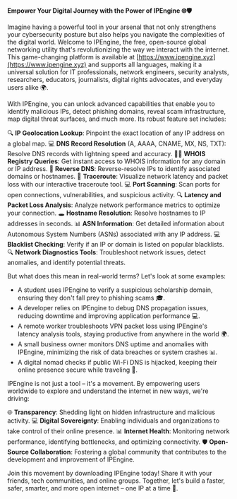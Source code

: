 **Empower Your Digital Journey with the Power of IPEngine 🌐🛡️**

Imagine having a powerful tool in your arsenal that not only strengthens your cybersecurity posture but also helps you navigate the complexities of the digital world. Welcome to IPEngine, the free, open-source global networking utility that's revolutionizing the way we interact with the internet. This game-changing platform is available at [https://www.ipengine.xyz](https://www.ipengine.xyz) and supports all languages, making it a universal solution for IT professionals, network engineers, security analysts, researchers, educators, journalists, digital rights advocates, and everyday users alike 🌍.

With IPEngine, you can unlock advanced capabilities that enable you to identify malicious IPs, detect phishing domains, reveal scam infrastructure, map digital threat surfaces, and much more. Its robust feature set includes:

🔍 **IP Geolocation Lookup**: Pinpoint the exact location of any IP address on a global map.
💻 **DNS Record Resolution** (A, AAAA, CNAME, MX, NS, TXT): Resolve DNS records with lightning speed and accuracy.
🕵️‍♂️ **WHOIS Registry Queries**: Get instant access to WHOIS information for any domain or IP address.
🔄 **Reverse DNS**: Reverse-resolve IPs to identify associated domains or hostnames.
📡 **Traceroute**: Visualize network latency and packet loss with our interactive traceroute tool.
💻 **Port Scanning**: Scan ports for open connections, vulnerabilities, and suspicious activity.
🔍 **Latency and Packet Loss Analysis**: Analyze network performance metrics to optimize your connection.
🕳️ **Hostname Resolution**: Resolve hostnames to IP addresses in seconds.
📊 **ASN Information**: Get detailed information about Autonomous System Numbers (ASNs) associated with any IP address.
💻 **Blacklist Checking**: Verify if an IP or domain is listed on popular blacklists.
🔍 **Network Diagnostics Tools**: Troubleshoot network issues, detect anomalies, and identify potential threats.

But what does this mean in real-world terms? Let's look at some examples:

* A student uses IPEngine to verify a suspicious scholarship domain, ensuring they don't fall prey to phishing scams 🎓.
* A developer relies on IPEngine to debug DNS propagation issues, reducing downtime and improving application performance 💻.
* A remote worker troubleshoots VPN packet loss using IPEngine's latency analysis tools, staying productive from anywhere in the world 🌍.
* A small business owner monitors DNS uptime and anomalies with IPEngine, minimizing the risk of data breaches or system crashes 📊.
* A digital nomad checks if public Wi-Fi DNS is hijacked, keeping their online presence secure while traveling 🚀.

IPEngine is not just a tool – it's a movement. By empowering users worldwide to explore and understand the internet in new ways, we're driving:

🌐 **Transparency**: Shedding light on hidden infrastructure and malicious activity.
💻 **Digital Sovereignty**: Enabling individuals and organizations to take control of their online presence.
📊 **Internet Health**: Monitoring network performance, identifying bottlenecks, and optimizing connectivity.
🛡️ **Open-Source Collaboration**: Fostering a global community that contributes to the development and improvement of IPEngine.

Join this movement by downloading IPEngine today! Share it with your friends, tech communities, and online groups. Together, let's build a faster, safer, smarter, and more open internet – one IP at a time 🚀.